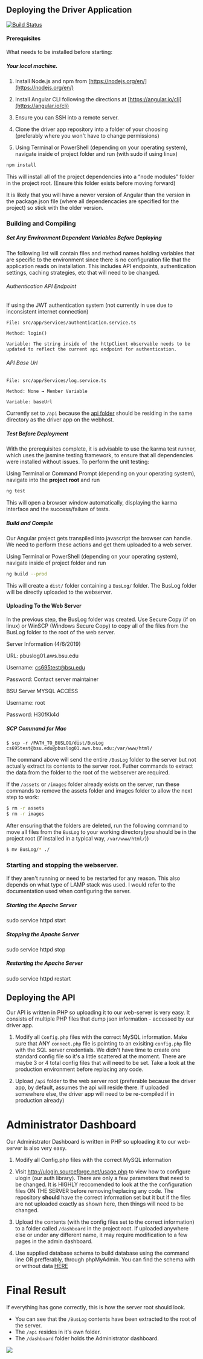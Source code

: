 ## Deploying the Driver Application
[![Build Status](https://travis-ci.com/kdesimini/continuousIntegratingTesting.svg?token=6czNpzV32VeKpLFD2zS7&branch=master)](https://travis-ci.com/kdesimini/continuousIntegratingTesting)
#### Prerequisites 
What needs to be installed before starting:

##### Your local machine. 
1.  Install Node.js and npm from [https://nodejs.org/en/](https://nodejs.org/en/)
    
2.  Install Angular CLI following the directions at [https://angular.io/cli](https://angular.io/cli)
    
3.  Ensure you can SSH into a remote server.
    
4.  Clone the driver app repository into a folder of your choosing (preferably where you won't have to change permissions)
    
5.  Using Terminal or PowerShell (depending on your operating system), navigate inside of project folder and run (with sudo if using linux) 
```sh
npm install 
```
    

This will install all of the project dependencies into a “node modules” folder in the project root. (Ensure this folder exists before moving forward)

It is likely that you will have a newer version of Angular than the version in the package.json file (where all dependencacies are specified for the project) so stick with the older version.

### Building and Compiling

##### Set Any Environment Dependent Variables Before Deploying

The following list will contain files and method names holding variables that are specific to the environment since there is no configuration file that the application reads on installation. This includes API endpoints, authentication settings, caching strategies, etc that will need to be changed.

###### Authentication API Endpoint
If using the JWT authentication system (not currently in use due to inconsistent internet connection)
```
File: src/app/Services/authentication.service.ts

Method: login()

Variable: The string inside of the httpClient observable needs to be updated to reflect the current api endpoint for authentication.
```
###### API Base Url

```
File: src/app/Services/log.service.ts

Method: None → Member Variable

Variable: baseUrl
```
Currently set to ```/api``` because the [api folder](https://docs.google.com/document/d/15DAMwvFXaoh6W3Pzz6f4mLQdOzJFGnUp2glbzcuz9Uo/edit#heading=h.1atetc7zjiyh) should be residing in the same directory as the driver app on the webhost.

##### Test Before Deployment

With the prerequisites complete, it is advisable to use the karma test runner, which uses the jasmine testing framework, to ensure that all dependencies were installed without issues. To perform the unit testing:

Using Terminal or Command Prompt (depending on your operating system), navigate into the **project root** and run

``` sh
ng test
```
This will open a browser window automatically, displaying the karma interface and the success/failure of tests.


##### Build and Compile

Our Angular project gets transpiled into javascript the browser can handle. We need to perform these actions and get them uploaded to a web server.

Using Terminal or PowerShell (depending on your operating system), navigate inside of project folder and run

```sh
ng build --prod
```

This will create a ```dist/``` folder containing a ```BusLog/``` folder. The BusLog folder will be directly uploaded to the webserver.

#### Uploading To the Web Server

In the previous step, the BusLog folder was created. Use Secure Copy (if on linux) or WinSCP (Windows Secure Copy) to copy all of the files from the BusLog folder to the root of the web server.

  

Server Information (4/6/2019)

URL: pbuslog01.aws.bsu.edu

Username: cs695test@bsu.edu

Password: Contact server maintainer

BSU Server MYSQL ACCESS

Username: root

Password: H30fKk4d

##### SCP Command for Mac
```
$ scp -r /PATH_TO_BUSLOG/dist/BusLog cs695test@bsu.edu@pbuslog01.aws.bsu.edu:/var/www/html/
```
The command above will send the entire `/BusLog` folder to the server but not actually extract its contents to the server root. Futher commands to extract the data from the folder to the root of the webserver are required.

If the `/assets` or `/images` folder already exists on the server, run these commands to remove the assets folder and images folder to allow the next step to work:
```sh
$ rm -r assets
$ rm -r images
```

After ensuring that the folders are deleted, run the following command to move all files from the `BusLog` to your working directory(you should be in the project root (if installed in a typical way, `/var/www/html/`))
```sh
$ mv BusLog/* ./
```
### Starting and stopping the webserver. 
If they aren't running or need to be restarted for any reason. This also depends on what type of LAMP stack was used. I would refer to the documentation used when configuring the server.
##### Starting the Apache Server

sudo service httpd start

##### Stopping the Apache Server

sudo service httpd stop

##### Restarting the Apache Server

sudo service httpd restart

## Deploying the API
Our API is written in PHP so uploading it to our web-server is very easy. It consists of multiple PHP files that dump json information - accessed by our driver app.

1.  Modify all `Config.php` files with the correct MySQL information. Make sure that ANY `connect.php` file is pointing to an exisiting `config.php` file with the SQL server credentials. We didn't have time to create one standard config file so it's a little scattered at the moment. There are maybe 3 or 4 total config files that will need to be set. Take a look at the production environment before replacing any code.  
    
2.  Upload `/api` folder to the web server root (preferable because the driver app, by default, assumes the api will reside there. If uploaded somewhere else, the driver app will need to be re-compiled if in production already)

# Administrator Dashboard

Our Administrator Dashboard is written in PHP so uploading it to our web-server is also very easy.

1.  Modify all Config.php files with the correct MySQL information

2. Visit http://ulogin.sourceforge.net/usage.php to view how to configure ulogin (our auth library). There are only a few parameters that need to be changed. It is HIGHLY reccomended to look at the the configuration files ON THE SERVER before removing/replacing any code. The repository **should** have the correct information set but it but if the files are not uploaded exactly as shown here, then things will need to be changed.
    
3. Upload the contents (with the config files set to the correct information) to a folder called `/dashboard` in the project root. If uploaded anywhere else or under any different name, it may require modification to a few pages in the admin dashboard. 

4. Use supplied database schema to build database using the command line OR prefferably, through phpMyAdmin. You can find the schema with or without data [HERE](https://github.com/hergin/Bus-Shuttle-Log-Collection-System/tree/master/Resources) 

# Final Result
If everything has gone correctly, this is how the server root should look. 
- You can see that the `/BusLog` contents have been extracted to the root of the server. 
- The `/api` resides in it's own folder.
- The `/dashboard` folder holds the Administrator dashboard. 

![](https://lh6.googleusercontent.com/i1_48nCzX99U37UfZTtlptOGbF9RFkmUjicBUiEu20PtC1y2TQf_YHppGTUcWichjqx3iufIq2NgxWFXAvwpCRGmHXI9hB3If-rO78tfnR5plf2ALdrlVK2_6bHb12bmwm8JwdjY)
    
